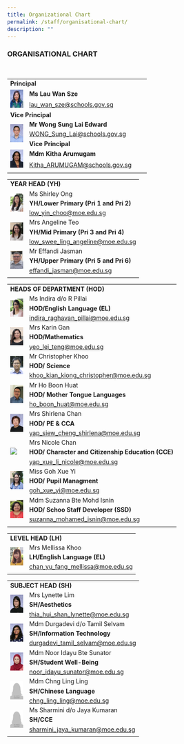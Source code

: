 ```yaml
---
title: Organizational Chart
permalink: /staff/organisational-chart/
description: ""
---
```

###  ORGANISATIONAL CHART

<table width="800" border="0">
  <tbody>
   <tr><td colspan="2"><b>Principal</b></td>
    <tr>
       <td rowspan="2"><img src="/images/Staff%20Photos/Organisation%20Photos/01_P.png" style="width:30px" ></td>
      <td><b>Ms Lau Wan Sze</td>
    </tr>
    <tr>
      <td><a href="mailto:lau_wan_sze@schools.gov.sg">lau_wan_sze@schools.gov.sg</a></td>
    </tr>
<br>
   <tr><td colspan="2"><b>Vice Principal</b></td><td></td></tr>
    <tr>  <tr>
      <td rowspan="3"><img src="/images/Staff%20Photos/Organisation%20Photos/02_VP_WONGSL.png" style="width:30px"></td>
      <td><b>Mr Wong Sung Lai Edward</td>
    </tr>
    <tr>
      <td><a href="mailto:WONG_Sung_Lai@schools.gov.sg">WONG_Sung_Lai@schools.gov.sg</a></td>
    </tr>
        <tr><td colspan="2" ><b>Vice Principal</b></td><td></td></tr>
    <tr>
         <td rowspan="2"><img src="/images/Staff%20Photos/Organisation%20Photos/03_VP_MDM KITHA.png" style="width:30px"></td>
      <td><b>Mdm Kitha Arumugam</td>
    </tr>
    <tr>
      <td><a href="mailto:Kitha_ARUMUGAM@schools.gov.sg">Kitha_ARUMUGAM@schools.gov.sg</a></td>
    </tr>
<tr><td></td></tr>
</tbody>
</table>
<table width="800" border="0">
  <tbody>
    <tr>
      <td colspan="2"><b>YEAR HEAD (YH)</b></td></tr>
    <tr>
       <td rowspan="3"><img src="/images/Staff%20Photos/Organisation%20Photos/13_YHLP.png" style="width:30px"></td>
      <td>Ms Shirley Ong</td>
    </tr>
<tr><td><b>YH/Lower Primary (Pri 1 and Pri 2)</b></td></tr>
    <tr>
      <td><a href="mailto:low_yin_choo@moe.edu.sg">low_yin_choo@moe.edu.sg</a></td>
    </tr>
      <tr>
      <td rowspan="3"><img src="/images/Staff%20Photos/Organisation%20Photos/14_YHMP.png" style="width:30px"></td>
      <td>Mrs Angeline Teo</td>
    </tr>
<tr><td><b>YH/Mid Primary (Pri 3 and Pri 4)</b></td></tr>
    <tr>
      <td><a href="mailto:low_swee_ling_angeline@moe.edu.sg">low_swee_ling_angeline@moe.edu.sg</a></td>
    </tr>
       <tr>
      <td rowspan="3"><img src="/images/Staff%20Photos/Organisation%20Photos/12_YHUP.png" style="width:30px"></td>
      <td>Mr Effandi Jasman</td>
    </tr>
<tr><td><b>YH/Upper Primary (Pri 5 and Pri 6)</b></td></td>
    <tr>
      <td><a href="mailto:effandi_jasman@moe.edu.sg
">effandi_jasman@moe.edu.sg
</a></td>
    </tr><tr><td></td></tr>
</tbody>
</table>
<table width="800" border="0">
  <tbody>
    <tr>
      <td colspan="2"><b>HEADS OF DEPARTMENT (HOD)</b></td></tr>
    <tr>
       <td rowspan="3"><img src="/images/Staff%20Photos/Organisation%20Photos/04_HODEL.png" style="width:30px"></td>
      <td>Ms Indira d/o R Pillai</td>
    </tr>
<tr><td><b>HOD/English Language (EL)</b></td></tr>
    <tr>
      <td><a href="mailto:indira_raghavan_pillai@moe.edu.sg">indira_raghavan_pillai@moe.edu.sg</a></td>
    </tr>
      <tr><td rowspan="3"><img src="/images/Staff%20Photos/Organisation%20Photos/11_HOD Math.png" style="width:30px"></td>
      <td>Mrs Karin Gan</td>
    </tr>
<tr><td><b>HOD/Mathematics</b></td></tr>
    <tr>
      <td><a href="mailto:yeo_lei_teng@moe.edu.sg">yeo_lei_teng@moe.edu.sg</a></td>
    </tr>
       <tr>
      <td rowspan="3"><img src="/images/Staff%20Photos/Organisation%20Photos/05_HODSC.png" style="width:30px"></td>
      <td>Mr Christopher Khoo</td>
    </tr>
<tr><td><b>HOD/ Science</b></td></td>
    <tr>
      <td><a href="mailto:khoo_kian_kiong_christopher@moe.edu.sg">khoo_kian_kiong_christopher@moe.edu.sg
</a></td>
    </tr>
   <tr>
      <td rowspan="3"><img src="/images/Staff%20Photos/Organisation%20Photos/09_HODMTL.png" style="width:30px"></td>
      <td>Mr Ho Boon Huat</td>
    </tr>
<tr><td><b>HOD/ Mother Tongue Languages</b></td></td>
    <tr>
      <td><a href="mailto:ho_boon_huat@moe.edu.sg
">ho_boon_huat@moe.edu.sg
</a></td>
    </tr>
<td rowspan="3"><img src="/images/Staff%20Photos/Organisation%20Photos/09_HODPE.png" style="width:30px"></td>
      <td>Mrs Shirlena Chan</td>
    </tr>
<tr><td><b>HOD/ PE & CCA</b></td></td>
    <tr>
      <td><a href="mailto:yap_siew_cheng_shirlena@moe.edu.sg
">yap_siew_cheng_shirlena@moe.edu.sg
</a></td>
    </tr>
		<td rowspan="3"><img src="/images/Staff%20Photos/Organisation%20Photos/06_HODCCE.png" style="width:30px"></td>
      <td>Mrs Nicole Chan</td>
    </tr>
<tr><td><b>HOD/ Character and Citizenship Education (CCE)</b></td></td>
    <tr>
      <td><a href="mailto:yap_xue_li_nicole@moe.edu.sg
">yap_xue_li_nicole@moe.edu.sg
</a></td>
    </tr>
		<td rowspan="3"><img src="/images/Staff%20Photos/Organisation%20Photos/07_HOD PUPIL MANAGEMENT.png" style="width:30px"></td>
      <td>Miss Goh Xue Yi</td>
    </tr>
<tr><td><b>HOD/ Pupil Managment</b></td></td>
    <tr>
      <td><a href="mailto:goh_xue_yi@moe.edu.sg
">goh_xue_yi@moe.edu.sg
</a></td>
    </tr>
		<td rowspan="3"><img src="/images/Staff%20Photos/Organisation%20Photos/08_HOD SSD.png" style="width:30px"></td>
      <td>Mdm Suzanna Bte Mohd Isnin</td>
    </tr>
<tr><td><b>HOD/ Schoo Staff Developer (SSD)</b></td></td>
    <tr>
      <td><a href="mailto:suzanna_mohamed_isnin@moe.edu.sg
">suzanna_mohamed_isnin@moe.edu.sg
</a></td>
    </tr> </tr><tr><td></td></tr>
</table>
  </tbody>
	<table width="800" border="0">
  <tbody>
    <tr>
      <td colspan="2"><b>LEVEL HEAD (LH)</b></td></tr>
    <tr>
       <td rowspan="3"><img src="/images/Staff%20Photos/Organisation%20Photos/15_LHEL.png" style="width:30px"></td>
      <td>Mrs Mellissa Khoo</td>
    </tr>
<tr><td><b>LH/English Language (EL)</b></td></tr>
    <tr>
      <td><a href="mailto:chan_yu_fang_mellissa@moe.edu.sg">chan_yu_fang_mellissa@moe.edu.sg</a></td>
    </tr>
 </tr><tr><td></td></tr>
</table></tbody>
</tr> </tr><tr><td></td></tr>
</table>
  </tbody>
	<table width="800" border="0">
  <tbody>
    <tr>
      <td colspan="2"><b>SUBJECT HEAD (SH)</b></td></tr>
    <tr>
       <td rowspan="3"><img src="/images/Staff%20Photos/Organisation%20Photos/15_SHAESTHETICS.png" style="width:30px"></td>
      <td>Mrs Lynette Lim</td>
    </tr>
<tr><td><b>SH/Aesthetics</b></td></tr>
    <tr>
      <td><a href="mailto:thia_hui_shan_lynette@moe.edu.sg">thia_hui_shan_lynette@moe.edu.sg</a></td>
    </tr>
 <tr>
       <td rowspan="3"><img src="/images/Staff%20Photos/Organisation%20Photos/15_SHICT.png" style="width:30px"></td>
      <td>Mdm Durgadevi d/o Tamil Selvam</td>
    </tr>
<tr><td><b>SH/Information Technology</b></td></tr>
    <tr>
      <td><a href="mailto:durgadevi_tamil_selvam@moe.edu.sg">durgadevi_tamil_selvam@moe.edu.sg</a></td>
    </tr>
 <tr>
       <td rowspan="3"><img src="/images/Staff%20Photos/Organisation%20Photos/15_SHSA.png" style="width:30px"></td>
      <td>Mdm Noor Idayu Bte Sunator</td>
    </tr>
<tr><td><b>SH/Student Well-Being</b></td></tr>
    <tr>
      <td><a href="mailto:noor_idayu_sunator@moe.edu.sg">noor_idayu_sunator@moe.edu.sg</a></td>
    </tr>
		 <tr>
       <td rowspan="3"><img src="/images/Staff%20Photos/Organisation%20Photos/female.png" style="width:30px"></td>
      <td>Mdm Chng Ling Ling</td>
    </tr>
<tr><td><b>SH/Chinese Language</b></td></tr>
    <tr>
      <td><a href="mailto:
chng_ling_ling@moe.edu.sg">
chng_ling_ling@moe.edu.sg</a></td>
    </tr>
	 <tr>
       <td rowspan="3"><img src="/images/Staff%20Photos/Organisation%20Photos/female.png" style="width:30px"></td>
      <td>Ms Sharmini d/o Jaya Kumaran</td>
    </tr>
<tr><td><b>SH/CCE</b></td></tr>
    <tr>
      <td><a href="mailto:
sharmini_jaya_kumaran@moe.edu.sg">
sharmini_jaya_kumaran@moe.edu.sg</a></td>
    </tr>
 </tr><tr><td></td></tr>
</table></tbody>

	
</table>